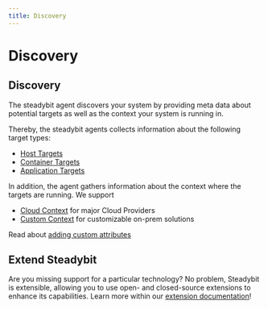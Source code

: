 ```yaml
---
title: Discovery
---
```


# Discovery

## Discovery

The steadybit agent discovers your system by providing meta data about potential targets as well as the context your system is running in.

Thereby, the steadybit agents collects information about the following target types:

* [Host Targets](host.md)
* [Container Targets](container.md)
* [Application Targets](application.md)

In addition, the agent gathers information about the context where the targets are running. We support

* [Cloud Context](cloud.md) for major Cloud Providers
* [Custom Context](custom.md) for customizable on-prem solutions

Read about [adding custom attributes](custom.md)

## Extend Steadybit

Are you missing support for a particular technology? No problem, Steadybit is extensible, allowing you to use open- and closed-source extensions to enhance its capabilities. Learn more within our [extension documentation](../../integrate-with-steadybit/extensions/)!
